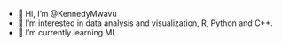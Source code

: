 - 👋 Hi, I’m @KennedyMwavu
- 👀 I’m interested in data analysis and visualization, R, Python and C++.
- 🌱 I’m currently learning ML.

<!---
KennedyMwavu/KennedyMwavu is a ✨ special ✨ repository because its `README.md` (this file) appears on your GitHub profile.
You can click the Preview link to take a look at your changes.
--->
